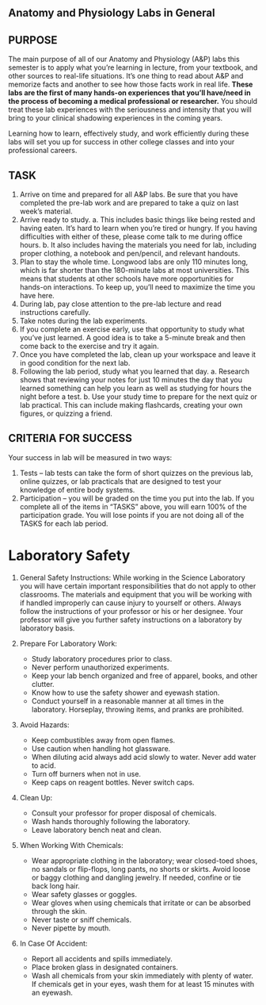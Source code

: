 <p style='text-align: center;'> <h2> Anatomy and Physiology Labs in General</h2> </p>

## PURPOSE

The main purpose of all of our Anatomy and Physiology (A&P) labs this semester is to apply what you’re learning in lecture, from your textbook, and other sources to real-life situations. It’s one thing to read about A&P and memorize facts and another to see how those facts work in real life. **These labs are the first of many hands-on experiences that you’ll have/need in the process of becoming a medical professional or researcher.** You should treat these lab experiences with the seriousness and intensity that you will bring to your clinical shadowing experiences in the coming years. 

Learning how to learn, effectively study, and work efficiently during these labs will set you up for success in other college classes and into your professional careers. 

## TASK

1.	Arrive on time and prepared for all A&P labs. Be sure that you have completed the pre-lab work and are prepared to take a quiz on last week’s material.
2.	Arrive ready to study. 
   a.	This includes basic things like being rested and having eaten. It’s hard to learn when you’re tired or hungry. If you having difficulties with either of these, please come talk to me during office hours. 
   b.	It also includes having the materials you need for lab, including proper clothing, a notebook and pen/pencil, and relevant handouts.
3.	Plan to stay the whole time. Longwood labs are only 110 minutes long, which is far shorter than the 180-minute labs at most universities. This means that students at other schools have more opportunities for hands-on interactions. To keep up, you’ll need to maximize the time you have here. 
4.	During lab, pay close attention to the pre-lab lecture and read instructions carefully.
5.	Take notes during the lab experiments.
6.	If you complete an exercise early, use that opportunity to study what you’ve just learned. A good idea is to take a 5-minute break and then come back to the exercise and try it again. 
7.	Once you have completed the lab, clean up your workspace and leave it in good condition for the next lab. 
8.	Following the lab period, study what you learned that day. 
   a.	Research shows that reviewing your notes for just 10 minutes the day that you learned something can help you learn as well as studying for hours the night before a test. 
   b.	Use your study time to prepare for the next quiz or lab practical. This can include making flashcards, creating your own figures, or quizzing a friend. 


## CRITERIA FOR SUCCESS

Your success in lab will be measured in two ways:

1.	Tests – lab tests can take the form of short quizzes on the previous lab, online quizzes, or lab practicals that are designed to test your knowledge of entire body systems. 
2.	Participation – you will be graded on the time you put into the lab. If you complete all of the items in “TASKS” above, you will earn 100% of the participation grade. You will lose points if you are not doing all of the TASKS for each lab period. 

# Laboratory Safety

1. General Safety Instructions:
   While working in the Science Laboratory you will have certain important responsibilities that do not apply to other classrooms. The materials and equipment that you will be working with if handled improperly can cause injury to yourself or others. Always follow the instructions of your professor or his or her designee. Your professor will give you further safety instructions on a laboratory by laboratory basis.

2. Prepare For Laboratory Work:
   - Study laboratory procedures prior to class.
   - Never perform unauthorized experiments.
   - Keep your lab bench organized and free of apparel, books, and other clutter.
   - Know how to use the safety shower and eyewash station.
   - Conduct yourself in a reasonable manner at all times in the laboratory. Horseplay, throwing items, and pranks are prohibited.

3. Avoid Hazards:
   - Keep combustibles away from open flames.
   - Use caution when handling hot glassware.
   - When diluting acid always add acid slowly to water. Never add water to acid.
   - Turn off burners when not in use.
   - Keep caps on reagent bottles. Never switch caps.

4. Clean Up:
   - Consult your professor for proper disposal of chemicals.
   - Wash hands thoroughly following the laboratory.
   - Leave laboratory bench neat and clean.

5. When Working With Chemicals:
   - Wear appropriate clothing in the laboratory; wear closed-toed shoes, no sandals or flip-flops, long pants, no shorts or skirts. Avoid loose or baggy clothing and dangling jewelry. If needed, confine or tie back long hair.
   - Wear safety glasses or goggles.
   - Wear gloves when using chemicals that irritate or can be absorbed through the skin.
   - Never taste or sniff chemicals.
   - Never pipette by mouth.

6. In Case Of Accident:
   - Report all accidents and spills immediately.
   - Place broken glass in designated containers.
   - Wash all chemicals from your skin immediately with plenty of water. If chemicals get in your eyes, wash them for at least 15 minutes with an eyewash.